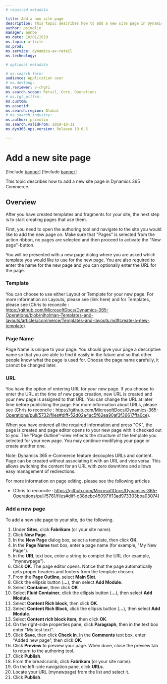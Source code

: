 ```yaml
---
# required metadata

title: Add a new site page
description: This topic describes how to add a new site page in Dynamics 365 Commerce.
author: psimolin
manager: annbe
ms.date: 10/01/2019
ms.topic: article
ms.prod: 
ms.service: dynamics-ax-retail
ms.technology: 

# optional metadata

# ms.search.form: 
audience: Application user
# ms.devlang: 
ms.reviewer: v-chgri
ms.search.scope: Retail, Core, Operations
# ms.tgt_pltfrm: 
ms.custom: 
ms.assetid: 
ms.search.region: Global
# ms.search.industry: 
ms.author: psimolin
ms.search.validFrom: 2019-10-31
ms.dyn365.ops.version: Release 10.0.5

---
```


# Add a new site page

[!include [banner](../includes/preview-banner.md)]
[!include [banner](../includes/banner.md)]

This topic describes how to add a new site page in Dynamics 365 Commerce.

## Overview

After you have created templates and fragments for your site, the next step is to start creating pages that use them.

First, you need to open the authoring tool and navigate to the site you would like to add the new page on. Make sure that "Pages" is selected from the action ribbon, no pages are selected and then proceed to activate the "New page"-button.

You will be presented with a new page dialog where you are asked which template you would like to use for the new page.  You are also required to enter the name for the new page and you can optionally enter the URL for the page.

### Template
You can choose to use either Layout or Template for your new page. For more information on Layouts, please see (link here) and for Templates, please see (Chris to reconcile : https://github.com/MicrosoftDocs/Dynamics-365-Operations/blob/niholman-Templates-and-layouts/articles/commerce/Templates-and-layouts.md#create-a-new-template).

### Page Name
Page Name is unique to your page. You should give your page a descriptive name so that you are able to find it easily in the future and so that other people know what the page is used for. Choose the page name carefully, it cannot be changed later.

### URL
You have the option of entering URL for your new page. If you choose to enter the URL at the time of new page creation, new URL is created and your new page is assigned to that URL. You can change the URL at later time before publishing the page. For more information about URLs, please see (Chris to reconcile : https://github.com/MicrosoftDocs/Dynamics-365-Operations/pull/5732/files#diff-52d02a4ac5f62ea90af3f36617ffa0ce).

When you have entered all the required information and press "OK", the page is created and page editor opens to your new page with it checked out to you. The "Page Outline"-view reflects the structure of the template you selected for your new page. You may continue modifying your page or create another one.

Note: Dynamics 365 e-Commerce feature decouples URLs and content. Page can be created without associating it with an URL and vice versa. This allows switching the content for an URL with zero downtime and allows easy management of redirections.

For more information on page editing, please see the following articles
- (Chris to reconcile : https://github.com/MicrosoftDocs/Dynamics-365-Operations/pull/5781/files#diff-c38debc450971f13ad973303bba03074)

### Add a new page

To add a new site page to your site, do the following.

1. Under **Sites**, click **Fabrikam** (or your site name).
1. Click **New Page**.
1. In the **New Page** dialog box, select a template, then click **OK**.
1. In the **Page Name** text box, enter a page name (for example, "My New Page").
1. In the **URL** text box, enter a string to complet the URL (for example, "mynewpage").
1. Click **OK**. The page editor opens. Notice that the page automatically gets proper headers and footers from the template chosen.
1. From the **Page Outline**, select **Main Slot**.
1. Click the ellipsis button (**...**), then select **Add Module**.
1. Select **Container**, then click **OK**
1. Select **Fluid Container**, click the ellipsis button (**...**), then select **Add Module**.
1. Select **Content Rich block**, then click **OK**.
1. Select **Content Rich Block**, click the ellipsis button (**...**), then select **Add Module**. 
1. Select **Content rich block item**, then click **OK**.
1. On the right-side properties pane, click **Paragraph**, then in the text box enter "My test text".
1. Click **Save**, then click **Check In**. In the **Comments** text box, enter "Added new page", then click **OK**.
1. Click **Preview** to preview your page. When done, close the preview tab to return to the authoring tool.
1. Click **Publish**.
1. From the breadcrumb, click **Fabrikam** (or your site name).
1. On the left-side navigation pane, click **URLs**.
1. Locate your URL (mynewpage) from the list and select it.
1. Click **Publish**.


